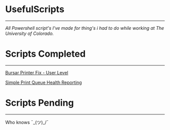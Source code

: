 # UsefulScripts
---
*All Powershell script's I've made for thing's i had to do while working at The University of Colorado.*



# Scripts Completed
---

[Bursar Printer Fix - User Level](https://github.com/Crash0v3r1de/PowerShellScripts/blob/master/SCCM_Bursar_Printer_Fix.ps1)

[Simple Print Queue Health Reporting](https://github.com/Crash0v3r1de/PowerShellScripts/blob/master/PrintQueue_SimpleMonitor.ps1)




# Scripts Pending
---
Who knows  ¯\_(ツ)_/¯
